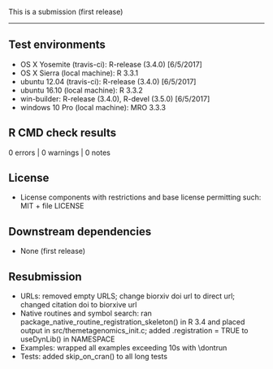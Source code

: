 This is a submission (first release)

---

## Test environments
* OS X Yosemite (travis-ci): R-release (3.4.0) [6/5/2017]
* OS X Sierra (local machine): R 3.3.1
* ubuntu 12.04 (travis-ci): R-release (3.4.0) [6/5/2017]
* ubuntu 16.10 (local machine): R 3.3.2 
* win-builder: R-release (3.4.0), R-devel (3.5.0) [6/5/2017]
* windows 10 Pro (local machine): MRO 3.3.3

## R CMD check results

0 errors | 0 warnings | 0 notes

## License 

* License components with restrictions and base license permitting such:
  MIT + file LICENSE
  
## Downstream dependencies

* None (first release)

## Resubmission

* URLs: removed empty URLS; change biorxiv doi url to direct url; changed citation doi to biorxive url
* Native routines and symbol search: ran package_native_routine_registration_skeleton() in R 3.4 and
  placed output in src/themetagenomics_init.c; added .registration = TRUE to useDynLib() in NAMESPACE
* Examples: wrapped all examples exceeding 10s with \dontrun
* Tests: added skip_on_cran() to all long tests
